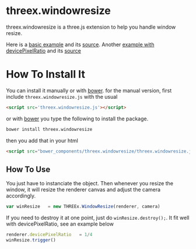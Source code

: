 threex.windowresize
===================

threex.windowresize is a three.js extension to help you handle window resize.

Here is a [basic example](http://jeromeetienne.github.io/threex.windowresize/examples/basic.html) and its [source](https://github.com/jeromeetienne/threex.windowresize/blob/master/examples/basic.html).
Another [example with devicePixelRatio](http://jeromeetienne.github.io/threex.windowresize/examples/devicepixelratio.html) and its [source](https://github.com/jeromeetienne/threex.windowresize/blob/master/examples/devicepixelratio.html)

How To Install It 
=================

You can install it manually or with
[bower](http://bower.io/).
for the manual version, first include ```threex.windowresize.js``` with the usual

```html
<script src='threex.windowresize.js'></script>
```

or with
[bower](http://bower.io/) 
you type the following to install the package.

```bash
bower install threex.windowresize
```

then you add that in your html

```html
<script src="bower_components/threex.windowresize/threex.windowresize.js"></script>
```


## How To Use

You just have to instanciate the object. Then whenever you resize the window,
it will resize the renderer canvas and adjust the camera accordingly.

```javascript
var winResize	= new THREEx.WindowResize(renderer, camera)
```

If you need to destroy it at one point, just do ```winResize.destroy();```.
It fit well with devicePixelRatio, see an example below

```javascript
renderer.devicePixelRatio	= 1/4
winResize.trigger()
```